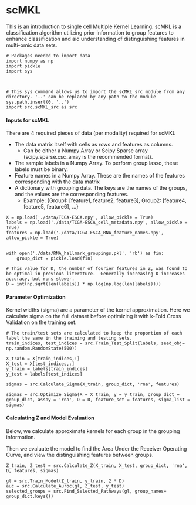 # scMKL

This is an introduction to single cell Multiple Kernel Learning. scMKL is a classification algorithm utilizing prior information to group features to enhance classification and aid understanding of distinguishing features in multi-omic data sets.

```
# Packages needed to import data
import numpy as np
import pickle
import sys



# This sys command allows us to import the scMKL_src module from any directory. '..' can be replaced by any path to the module
sys.path.insert(0, '..')
import src.scMKL_src as src
```

#### Inputs for scMKL

There are 4 required pieces of data (per modality) required for scMKL

- The data matrix itself with cells as rows and features as columns.
    - Can be either a Numpy Array or Scipy Sparse array (scipy.sparse.csc_array is the recommended format).
- The sample labels in a Numpy Array. To perform group lasso, these labels must be binary.
- Feature names in a Numpy Array. These are the names of the features corresponding with the data matrix
- A dictionary with grouping data. The keys are the names of the groups, and the values are the corresponding features.
    - Example: {Group1: [feature1, feature2, feature3], Group2: [feature4, feature5, feature6], ...}

```
X = np.load('./data/TCGA-ESCA.npy', allow_pickle = True)
labels = np.load('./data/TCGA-ESCA_cell_metadata.npy', allow_pickle = True)
features = np.load('./data/TCGA-ESCA_RNA_feature_names.npy', allow_pickle = True)


with open('./data/RNA_hallmark_groupings.pkl', 'rb') as fin:
    group_dict = pickle.load(fin)

# This value for D, the number of fourier features in Z, was found to be optimal in previous literature.  Generally increasing D increases accuracy, but runs slower.
D = int(np.sqrt(len(labels)) * np.log(np.log(len(labels))))
```

#### Parameter Optimization

Kernel widths (sigma) are a parameter of the kernel approximation. Here we calculate sigma on the full dataset before optimizing it with k-Fold Cross Validation on the training set.

```
# The train/test sets are calculated to keep the proportion of each label the same in the training and testing sets.
train_indices, test_indices = src.Train_Test_Split(labels, seed_obj= np.random.RandomState(500))

X_train = X[train_indices,:]
X_test = X[test_indices,:]
y_train = labels[train_indices]
y_test = labels[test_indices]

sigmas = src.Calculate_Sigma(X_train, group_dict, 'rna', features)

sigmas = src.Optimize_Sigma(X = X_train, y = y_train, group_dict = group_dict, assay = 'rna', D = D, feature_set = features, sigma_list = sigmas)
```

#### Calculating Z and Model Evaluation

Below, we calculate approximate kernels for each group in the grouping information.

Then we evaluate the model to find the Area Under the Receiver Operating Curve, and view the distinguishing features between groups.

```
Z_train, Z_test = src.Calculate_Z(X_train, X_test, group_dict, 'rna', D, features, sigmas)

gl = src.Train_Model(Z_train, y_train, 2 * D)
auc = src.Calculate_Auroc(gl, Z_test, y_test)
selected_groups = src.Find_Selected_Pathways(gl, group_names= group_dict.keys())
```


